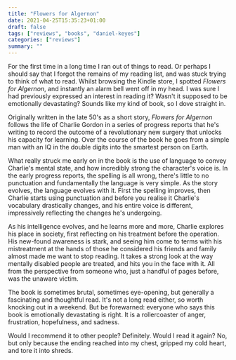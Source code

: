 ```yaml
---
title: "Flowers for Algernon"
date: 2021-04-25T15:35:23+01:00
draft: false
tags: ["reviews", "books", "daniel-keyes"]
categories: ["reviews"]
summary: ""
---
```


For the first time in a long time I ran out of things to read. Or perhaps I should say that
I forgot the remains of my reading list, and was stuck trying to think of what to read.
Whilst browsing the Kindle store, I spotted *Flowers for Algernon*, and instantly an alarm bell
went off in my head. I was sure I had previously expressed an interest in reading it? Wasn't
it supposed to be emotionally devastating? Sounds like my kind of book, so I dove straight in.

Originally written in the late 50's as a short story, *Flowers for Algernon* follows the life
of Charlie Gordon in a series of progress reports that he's writing to record the outcome of 
a revolutionary new surgery that unlocks his capacity for learning. Over the course of the book
he goes from a simple man with an IQ in the double digits into the smartest person on Earth. 

What really struck me early on in the book is the use of language to convey Charlie's mental
state, and how incredibly strong the character's voice is. In the early progress reports, the
spelling is all wrong, there's little to no punctuation and fundamentally the language is very
simple. As the story evolves, the language evolves with it. First the spelling improves, then 
Charlie starts using punctuation and before you realise it Charlie's vocabulary drastically 
changes, and his entire voice is different, impressively reflecting the changes he's undergoing.

As his intelligence evolves, and he learns more and more, Charlie explores his place in society,
first reflecting on his treatment before the operation. His new-found awareness is stark, and
seeing him come to terms with his mistreatment at the hands of those he considered his friends
and family almost made me want to stop reading. It takes a strong look at the way mentally disabled
people are treated, and hits you in the face with it. All from the perspective from someone who,
just a handful of pages before, was the unaware victim.

The book is sometimes brutal, sometimes eye-opening, but generally a fascinating and thoughtful
read. It's not a long read either, so worth knocking out in a weekend. But be forewarned: everyone
who says this book is emotionally devastating is right. It is a rollercoaster of anger, frustration,
hopefulness, and sadness.

Would I recommend it to other people? Definitely. Would I read it again? No, but only because the ending
reached into my chest, gripped my cold heart, and tore it into shreds.
